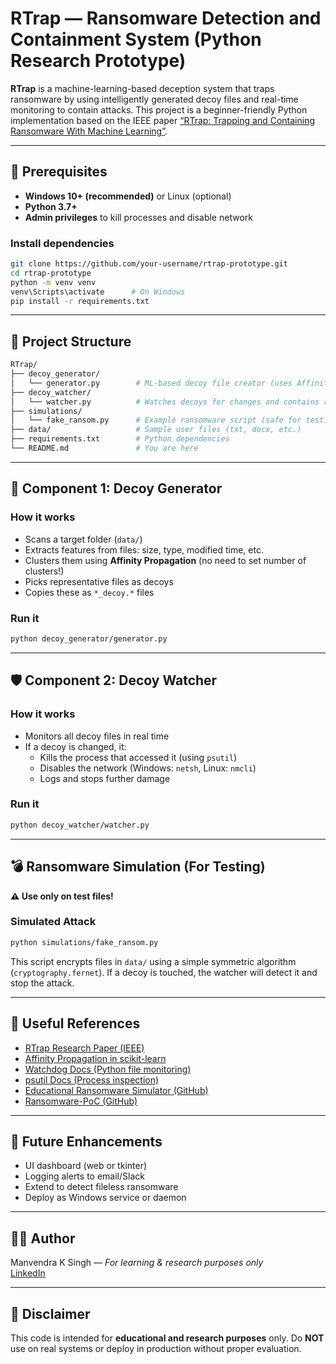 
# RTrap — Ransomware Detection and Containment System (Python Research Prototype)

**RTrap** is a machine-learning-based deception system that traps ransomware by using intelligently generated decoy files and real-time monitoring to contain attacks. This project is a beginner-friendly Python implementation based on the IEEE paper [“RTrap: Trapping and Containing Ransomware With Machine Learning”](https://ieeexplore.ieee.org/document/10026355).

---

## 🔧 Prerequisites

- **Windows 10+ (recommended)** or Linux (optional)
- **Python 3.7+**
- **Admin privileges** to kill processes and disable network

### Install dependencies
```bash
git clone https://github.com/your-username/rtrap-prototype.git
cd rtrap-prototype
python -m venv venv
venv\Scripts\activate      # On Windows
pip install -r requirements.txt
```

---

## 📁 Project Structure

```bash
RTrap/
├── decoy_generator/
│   └── generator.py        # ML-based decoy file creator (uses Affinity Propagation)
├── decoy_watcher/
│   └── watcher.py          # Watches decoys for changes and contains ransomware
├── simulations/
│   └── fake_ransom.py      # Example ransomware script (safe for testing)
├── data/                   # Sample user files (txt, docx, etc.)
├── requirements.txt        # Python dependencies
└── README.md               # You are here
```

---

## 🧠 Component 1: Decoy Generator

### How it works
- Scans a target folder (`data/`)
- Extracts features from files: size, type, modified time, etc.
- Clusters them using **Affinity Propagation** (no need to set number of clusters!)
- Picks representative files as decoys
- Copies these as `*_decoy.*` files

### Run it
```bash
python decoy_generator/generator.py
```

---

## 🛡️ Component 2: Decoy Watcher

### How it works
- Monitors all decoy files in real time
- If a decoy is changed, it:
  - Kills the process that accessed it (using `psutil`)
  - Disables the network (Windows: `netsh`, Linux: `nmcli`)
  - Logs and stops further damage

### Run it
```bash
python decoy_watcher/watcher.py
```

---

## 💣 Ransomware Simulation (For Testing)

**⚠️ Use only on test files!**

### Simulated Attack
```bash
python simulations/fake_ransom.py
```
This script encrypts files in `data/` using a simple symmetric algorithm (`cryptography.fernet`). If a decoy is touched, the watcher will detect it and stop the attack.

---

## 🔗 Useful References

- [RTrap Research Paper (IEEE)](https://ieeexplore.ieee.org/document/10026355)
- [Affinity Propagation in scikit-learn](https://scikit-learn.org/stable/modules/generated/sklearn.cluster.AffinityPropagation.html)
- [Watchdog Docs (Python file monitoring)](https://python-watchdog.readthedocs.io/en/latest/)
- [psutil Docs (Process inspection)](https://psutil.readthedocs.io/en/latest/)
- [Educational Ransomware Simulator (GitHub)](https://github.com/atilsamancioglu/44-PythonRansom)
- [Ransomware-PoC (GitHub)](https://github.com/jimmy-ly00/Ransomware-PoC)

---

## 🧪 Future Enhancements
- UI dashboard (web or tkinter)
- Logging alerts to email/Slack
- Extend to detect fileless ransomware
- Deploy as Windows service or daemon

---

## 🧑‍💻 Author

Manvendra K Singh — *For learning & research purposes only*  
[LinkedIn]([https://www.linkedin.com/in/priyanshu-acharya-19164b255](https://www.linkedin.com/in/manvendrasingh07))

---

## 🛑 Disclaimer

This code is intended for **educational and research purposes** only. Do **NOT** use on real systems or deploy in production without proper evaluation.

